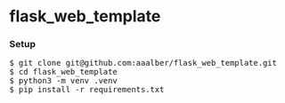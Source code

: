 # flask_web_template

<h3>Setup</h3>
<pre>
$ git clone git@github.com:aaalber/flask_web_template.git
$ cd flask_web_template
$ python3 -m venv .venv
$ pip install -r requirements.txt
</pre>
